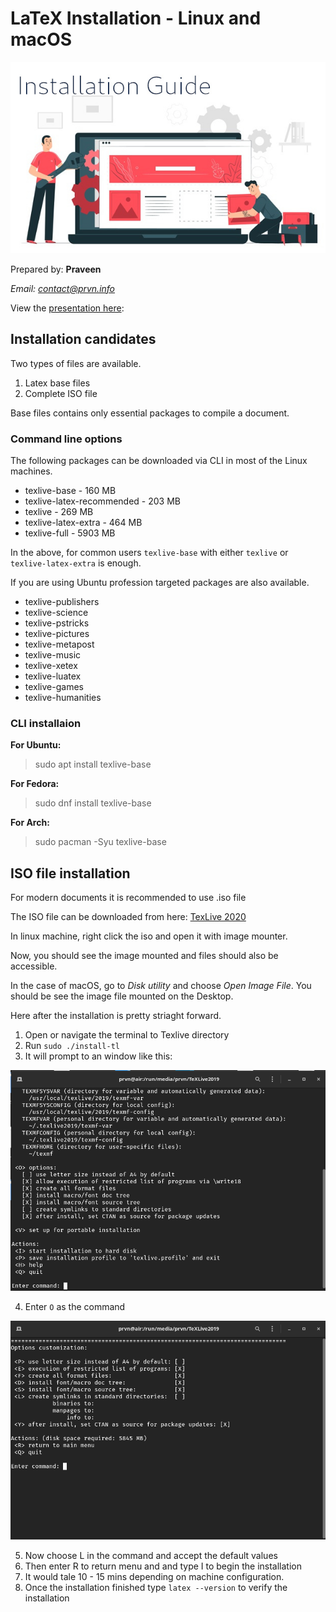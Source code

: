 # LaTeX Installation - Linux and macOS #

![](setup.jpg)

Prepared by: **Praveen**

*Email: contact@prvn.info*

View the [presentation here](https://bit.ly/30geDGc):

## Installation candidates ##

Two types of files are available.

1. Latex base files
2. Complete ISO file

Base files contains only essential packages to compile a document.

### Command line options ###

The following packages can be downloaded via CLI in most of the Linux machines.

* texlive-base - 160 MB
* texlive-latex-recommended - 203 MB
* texlive - 269 MB
* texlive-latex-extra - 464 MB
* texlive-full - 5903 MB

In the above, for common users `texlive-base` with either `texlive` or `texlive-latex-extra` is enough.

If you are using Ubuntu profession targeted packages are also available.

* texlive-publishers
* texlive-science
* texlive-pstricks
* texlive-pictures
* texlive-metapost
* texlive-music
* texlive-xetex
* texlive-luatex
* texlive-games
* texlive-humanities

### CLI installaion ###

**For Ubuntu:**

> sudo apt install texlive-base

**For Fedora:**

> sudo dnf install texlive-base

**For Arch:**

> sudo pacman -Syu texlive-base

## ISO file installation ##

For modern documents it is recommended to use .iso file

The ISO file can be downloaded from here: [TexLive 2020](https://mirror.unpad.ac.id/ctan/systems/texlive/Images/texlive2020.iso)

In linux machine, right click the iso and open it with image mounter.

Now, you should see the image mounted and files should also be accessible.

In the case of macOS, go to *Disk utility* and choose *Open Image File*. You should be see the image file mounted on the Desktop.

Here after the installation is pretty striaght forward.

1. Open or navigate the terminal to Texlive directory
2. Run `sudo ./install-tl`
3. It will prompt to an window like this:

![](tut-1.png)

4. Enter `O` as the command

![](tut-2.png)

5. Now choose L in the command and accept the default values
6. Then enter R to return menu and and type I to begin the installation
7. It would tale 10 - 15 mins depending on machine configuration.
8. Once the installation finished type `latex --version` to verify the installation

